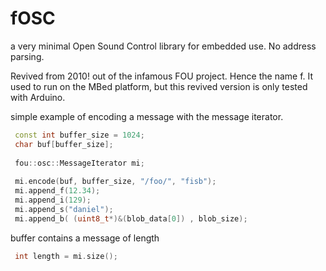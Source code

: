 # fOSC
a very minimal Open Sound Control library for embedded use. No address parsing.

Revived from 2010! out of the infamous FOU project. Hence the name f. It used to run on the MBed platform, but this revived version is only tested with Arduino. 


simple example of encoding a message with the message iterator.

```c++
 const int buffer_size = 1024;
 char buf[buffer_size];
  
 fou::osc::MessageIterator mi;
  
 mi.encode(buf, buffer_size, "/foo/", "fisb");
 mi.append_f(12.34);
 mi.append_i(129);
 mi.append_s("daniel");
 mi.append_b( (uint8_t*)&(blob_data[0]) , blob_size);
```

buffer contains a message of length 

```c++
 int length = mi.size();
``` 

